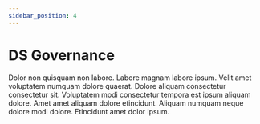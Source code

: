 ```yaml
---
sidebar_position: 4
---
```


# DS Governance

Dolor non quisquam non labore. Labore magnam labore ipsum. Velit amet voluptatem numquam dolore quaerat. Dolore aliquam consectetur consectetur sit. Voluptatem modi consectetur tempora est ipsum aliquam dolore. Amet amet aliquam dolore etincidunt. Aliquam numquam neque dolore modi dolore. Etincidunt amet dolor ipsum.
